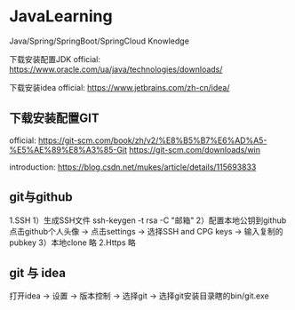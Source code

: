 # JavaLearning
Java/Spring/SpringBoot/SpringCloud Knowledge

下载安装配置JDK
official:
https://www.oracle.com/ua/java/technologies/downloads/

下载安装idea
official:
https://www.jetbrains.com/zh-cn/idea/

## 下载安装配置GIT
official:
https://git-scm.com/book/zh/v2/%E8%B5%B7%E6%AD%A5-%E5%AE%89%E8%A3%85-Git
https://git-scm.com/downloads/win

introduction:
https://blog.csdn.net/mukes/article/details/115693833

## git与github
1.SSH
1）生成SSH文件
ssh-keygen -t rsa -C "邮箱"
2）配置本地公钥到github
点击github个人头像    ->  点击settings  ->  选择SSH and CPG keys  ->  输入复制的pubkey
3）本地clone
略
2.Https
略

## git 与 idea
打开idea  ->  设置  ->  版本控制    ->  选择git   ->  选择git安装目录瞎的bin/git.exe